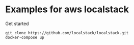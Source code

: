 # Examples for aws localstack

Get started
```
git clone https://github.com/localstack/localstack.git
docker-compose up
```
